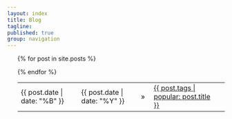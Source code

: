 ```yaml
---
layout: index
title: Blog
tagline:
published: true
group: navigation
---
```


  <style>
   span:empty {
    margin-left: 10px;
    display: inline-block;
   }
  </style>

<ul class="posts">
<table>
  
  {% for post in site.posts %}
  <tr>
    <td><li><span>{{ post.date | date: "%B" }}&nbsp;</span></li></td>
    <td><span>{{ post.date | date: "%Y" }}</span></td>
    <td>&raquo;&nbsp;</td> 
    <td><a href="{{ BASE_PATH }}{{ post.url }}">{{ post.tags | popular: post.title }}</a></td>
    <td></td>
  </tr>
  {% endfor %}
</table>
</ul>


